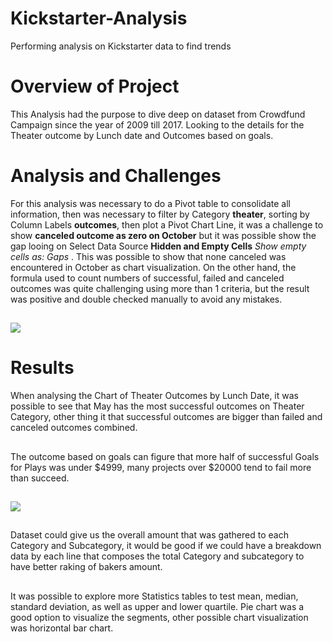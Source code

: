 # Kickstarter-Analysis
Performing analysis on Kickstarter data to find trends
##
# Overview of Project
This Analysis had the purpose to dive deep on dataset from Crowdfund Campaign since the year of 2009 till 2017. Looking to the details for the Theater outcome by Lunch date and Outcomes based on goals.
##
# Analysis and Challenges
For this analysis was necessary to do a Pivot table to consolidate all information, then was necessary to filter by Category **theater**, sorting by Column Labels **outcomes**, then plot a Pivot Chart Line, it was a challenge to show **canceled outcome as zero on October** but it was possible show the gap looing on Select Data Source **Hidden and Empty Cells**  *Show empty cells as: Gaps* . This was possible to show that none canceled was encountered in October as chart visualization. 
On the other hand, the formula used to count numbers of successful, failed and canceled outcomes was quite challenging using more than 1 criteria, but the result was positive and double checked manually to avoid any mistakes.
##
![](images/Theater_Outcomes_vs_Launch.png)
##
# Results
When analysing the Chart of Theater Outcomes by Lunch Date, it was possible to see that May has the most successful outcomes on Theater Category, other thing it that successful outcomes are bigger than failed and canceled outcomes combined.
##
The outcome based on goals can figure that more half of successful Goals for Plays was under $4999, many projects over $20000 tend to fail more than succeed.
##
![](images/Outcomes_vs_Goals.png)
##
Dataset could give us the overall amount that was gathered to each Category and Subcategory, it would be good if we could have a breakdown data by each line that composes the total Category and subcategory to have better raking of bakers amount.
##
It was possible to explore more Statistics tables to test mean, median, standard deviation, as well as upper and lower quartile. Pie chart was a good option to visualize the segments, other possible chart visualization was horizontal bar chart. 
##
